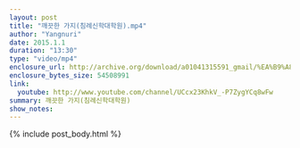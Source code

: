 ```yaml
---
layout: post
title: "깨끗한 가지(침례신학대학원).mp4"
author: "Yangnuri"
date: 2015.1.1
duration: "13:30"
type: "video/mp4"
enclosure_url: http://archive.org/download/a01041315591_gmail/%EA%B9%A8%EB%81%97%ED%95%9C%20%EA%B0%80%EC%A7%80%28%EC%B9%A8%EB%A1%80%EC%8B%A0%ED%95%99%EB%8C%80%ED%95%99%EC%9B%90%29.mp4
enclosure_bytes_size: 54508991
link:
  youtube: http://www.youtube.com/channel/UCcx23KhkV_-P7ZygYCq8wFw
summary: 깨끗한 가지(침례신학대학원)
show_notes:
---
```


{% include post_body.html %}


